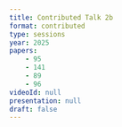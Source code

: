 ```yaml
---
title: Contributed Talk 2b
format: contributed
type: sessions
year: 2025
papers:
    - 95
    - 141
    - 89
    - 96
videoId: null
presentation: null
draft: false
---
```

